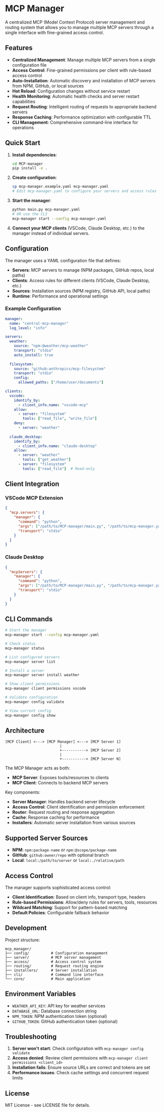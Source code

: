# MCP Manager

A centralized MCP (Model Context Protocol) server management and routing system
that allows you to manage multiple MCP servers through a single interface
with fine-grained access control.

## Features

- **Centralized Management**: Manage multiple MCP servers from a single configuration file
- **Access Control**: Fine-grained permissions per client with rule-based access control
- **Auto-Installation**: Automatic discovery and installation of MCP servers from NPM, GitHub, or local sources
- **Hot Reload**: Configuration changes without service restart
- **Health Monitoring**: Automatic health checks and server restart capabilities
- **Request Routing**: Intelligent routing of requests to appropriate backend servers
- **Response Caching**: Performance optimization with configurable TTL
- **CLI Management**: Comprehensive command-line interface for operations

## Quick Start

1. **Install dependencies**:

   ```bash
   cd MCP-manager
   pip install -e .
   ```

2. **Create configuration**:

   ```bash
   cp mcp-manager.example.yaml mcp-manager.yaml
   # Edit mcp-manager.yaml to configure your servers and access rules
   ```

3. **Start the manager**:

   ```bash
   python main.py mcp-manager.yaml
   # OR use the CLI
   mcp-manager start --config mcp-manager.yaml
   ```

4. **Connect your MCP clients** (VSCode, Claude Desktop, etc.) to the manager instead of individual servers.

## Configuration

The manager uses a YAML configuration file that defines:

- **Servers**: MCP servers to manage (NPM packages, GitHub repos, local paths)
- **Clients**: Access rules for different clients (VSCode, Claude Desktop, etc.)
- **Sources**: Installation sources (NPM registry, GitHub API, local paths)
- **Runtime**: Performance and operational settings

### Example Configuration

```yaml
manager:
  name: "central-mcp-manager"
  log_level: "info"

servers:
  weather:
    source: "npm:@weather/mcp-weather"
    transport: "stdio"
    auto_install: true
    
  filesystem:
    source: "github:anthropics/mcp-filesystem"
    transport: "stdio"
    config:
      allowed_paths: ["/home/user/documents"]

clients:
  vscode:
    identify_by:
      - client_info.name: "vscode-mcp"
    allow:
      - server: "filesystem"
        tools: ["read_file", "write_file"]
    deny:
      - server: "weather"
      
  claude_desktop:
    identify_by:
      - client_info.name: "claude-desktop"
    allow:
      - server: "weather"
        tools: ["get_weather"]
      - server: "filesystem" 
        tools: ["read_file"]  # Read-only
```

## Client Integration

### VSCode MCP Extension

```json
{
  "mcp.servers": {
    "manager": {
      "command": "python",
      "args": ["/path/to/MCP-manager/main.py", "/path/to/mcp-manager.yaml"],
      "transport": "stdio"
    }
  }
}
```

### Claude Desktop

```json
{
  "mcpServers": {
    "manager": {
      "command": "python",
      "args": ["/path/to/MCP-manager/main.py", "/path/to/mcp-manager.yaml"],
      "transport": "stdio"
    }
  }
}
```

## CLI Commands

```bash
# Start the manager
mcp-manager start --config mcp-manager.yaml

# Check status
mcp-manager status

# List configured servers  
mcp-manager server list

# Install a server
mcp-manager server install weather

# Show client permissions
mcp-manager client permissions vscode

# Validate configuration
mcp-manager config validate

# View current config
mcp-manager config show
```

## Architecture

```
[MCP Client] <---> [MCP Manager] <---> [MCP Server 1]
                         |
                         +-----------> [MCP Server 2]
                         |  
                         +-----------> [MCP Server N]
```

The MCP Manager acts as both:

- **MCP Server**: Exposes tools/resources to clients
- **MCP Client**: Connects to backend MCP servers

Key components:

- **Server Manager**: Handles backend server lifecycle
- **Access Control**: Client identification and permission enforcement  
- **Router**: Request routing and response aggregation
- **Cache**: Response caching for performance
- **Installers**: Automatic server installation from various sources

## Supported Server Sources

- **NPM**: `npm:package-name` or `npm:@scope/package-name`
- **GitHub**: `github:owner/repo` with optional branch
- **Local**: `local:/path/to/server` or `local:./relative/path`

## Access Control

The manager supports sophisticated access control:

- **Client Identification**: Based on client info, transport type, headers
- **Rule-based Permissions**: Allow/deny rules for servers, tools, resources
- **Wildcard Matching**: Support for pattern-based matching
- **Default Policies**: Configurable fallback behavior

## Development

Project structure:

```
mcp_manager/
├── config/          # Configuration management
├── server/          # MCP server management  
├── access/          # Access control system
├── routing/         # Request routing engine
├── installers/      # Server installation
├── cli/             # Command line interface
└── core/            # Main application
```

## Environment Variables

- `WEATHER_API_KEY`: API key for weather services
- `DATABASE_URL`: Database connection string
- `NPM_TOKEN`: NPM authentication token (optional)
- `GITHUB_TOKEN`: GitHub authentication token (optional)

## Troubleshooting

1. **Server won't start**: Check configuration with `mcp-manager config validate`
2. **Access denied**: Review client permissions with `mcp-manager client permissions <client_id>`
3. **Installation fails**: Ensure source URLs are correct and tokens are set
4. **Performance issues**: Check cache settings and concurrent request limits

## License

MIT License - see LICENSE file for details.

